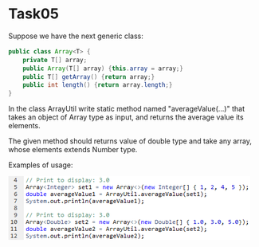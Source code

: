 # Task05

Suppose we have the next generic class:

````java
public class Array<T> {
    private T[] array;
    public Array(T[] array) {this.array = array;}
    public T[] getArray() {return array;}
    public int length() {return array.length;}
}
````

In the class ArrayUtil write static method named "averageValue(...)" that takes an object of Array type as input, and
returns the average value its elements.

The given method should returns value of double type and take any array, whose elements extends Number type.

Examples of usage:

![screenshot](https://github.com/bbogdasha/java-online-marathon/blob/master/sprint04/task05/screenshot/task05_2.png)
